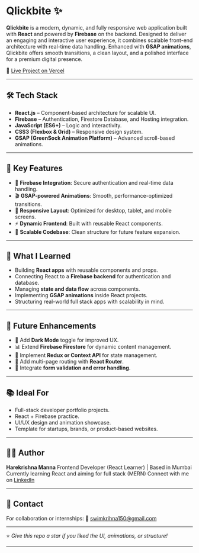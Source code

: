# Qlickbite ✨

**Qlickbite** is a modern, dynamic, and fully responsive web application built with **React** and powered by **Firebase** on the backend. Designed to deliver an engaging and interactive user experience, it combines scalable front-end architecture with real-time data handling. Enhanced with **GSAP animations**, Qlickbite offers smooth transitions, a clean layout, and a polished interface for a premium digital presence.

🔗 [Live Project on Vercel](https://qlickbite.vercel.app/)

---

## 🛠️ Tech Stack

* **React.js** – Component-based architecture for scalable UI.
* **Firebase** – Authentication, Firestore Database, and Hosting integration.
* **JavaScript (ES6+)** – Logic and interactivity.
* **CSS3 (Flexbox & Grid)** – Responsive design system.
* **GSAP (GreenSock Animation Platform)** – Advanced scroll-based animations.

---

## 🎯 Key Features

* 🔐 **Firebase Integration**: Secure authentication and real-time data handling.
* 🎬 **GSAP-powered Animations**: Smooth, performance-optimized transitions.
* 📱 **Responsive Layout**: Optimized for desktop, tablet, and mobile screens.
* ⚡ **Dynamic Frontend**: Built with reusable React components.
* 🔁 **Scalable Codebase**: Clean structure for future feature expansion.

---

## 🧠 What I Learned

* Building **React apps** with reusable components and props.
* Connecting React to a **Firebase backend** for authentication and database.
* Managing **state and data flow** across components.
* Implementing **GSAP animations** inside React projects.
* Structuring real-world full stack apps with scalability in mind.

---


## 🚀 Future Enhancements

* 🌙 Add **Dark Mode** toggle for improved UX.
* 📊 Extend **Firebase Firestore** for dynamic content management.
* 🧠 Implement **Redux or Context API** for state management.
* 📄 Add multi-page routing with **React Router**.
* 🔧 Integrate **form validation and error handling**.

---

## 📚 Ideal For

* Full-stack developer portfolio projects.
* React + Firebase practice.
* UI/UX design and animation showcase.
* Template for startups, brands, or product-based websites.

---

## 👨‍💻 Author

**Harekrishna Manna**
Frontend Developer (React Learner) | Based in Mumbai
Currently learning React and aiming for full stack (MERN)
Connect with me on [LinkedIn](https://www.linkedin.com/in/harekrishna-manna-22569736b/)

---

## 💌 Contact

For collaboration or internships:
📧 [swimkrihna150@gmail.com](mailto:swimkrihna150@gmail.com)

---

⭐️ *Give this repo a star if you liked the UI, animations, or structure!*

---
